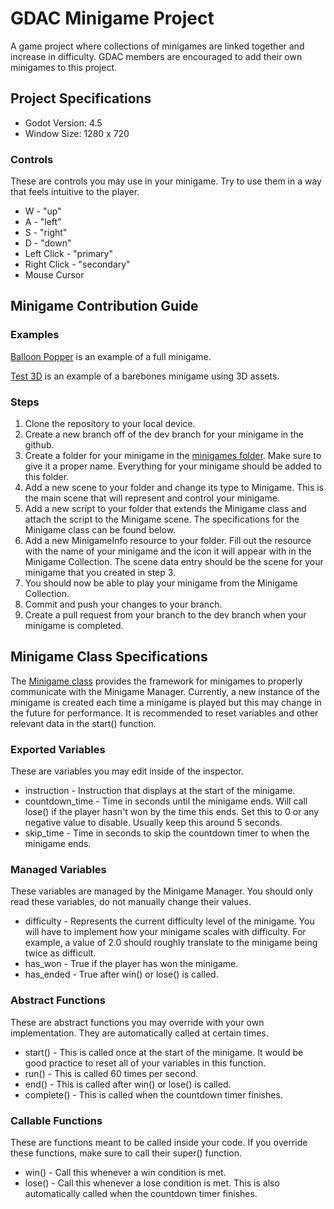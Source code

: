 # GDAC Minigame Project
A game project where collections of minigames are linked together and increase in difficulty. GDAC members are encouraged to add their own minigames to this project.

## Project Specifications
* Godot Version: 4.5
* Window Size: 1280 x 720

### Controls
These are controls you may use in your minigame. Try to use them in a way that feels intuitive to the player.
* W - "up"
* A - "left"
* S - "right"
* D - "down"
* Left Click - "primary"
* Right Click - "secondary"
* Mouse Cursor

## Minigame Contribution Guide
### Examples
[Balloon Popper](https://github.com/GDAC-at-Davis/GDAC-minigame-framework/tree/main/MinigameFramework/minigames/balloon_popper) is an example of a full minigame.

[Test 3D](https://github.com/GDAC-at-Davis/GDAC-minigame-framework/tree/main/MinigameFramework/minigames/test_3d) is an example of a barebones minigame using 3D assets.

### Steps
1. Clone the repository to your local device.
2. Create a new branch off of the dev branch for your minigame in the github.
3. Create a folder for your minigame in the [minigames folder](https://github.com/GDAC-at-Davis/GDAC-minigame-framework/blob/4c6ed3adcabfe8e865ec73166f50ec56712f8f0a/MinigameFramework/minigames/). Make sure to give it a proper name. Everything for your minigame should be added to this folder.
4. Add a new scene to your folder and change its type to Minigame. This is the main scene that will represent and control your minigame.
5. Add a new script to your folder that extends the Minigame class and attach the script to the Minigame scene. The specifications for the Minigame class can be found below.
6. Add a new MinigameInfo resource to your folder. Fill out the resource with the name of your minigame and the icon it will appear with in the Minigame Collection. The scene data entry should be the scene for your minigame that you created in step 3.
7. You should now be able to play your minigame from the Minigame Collection.
8. Commit and push your changes to your branch.
9. Create a pull request from your branch to the dev branch when your minigame is completed.

## Minigame Class Specifications
The [Minigame class](https://github.com/GDAC-at-Davis/GDAC-minigame-framework/blob/4c6ed3adcabfe8e865ec73166f50ec56712f8f0a/MinigameFramework/scripts/minigame.gd) provides the framework for minigames to properly communicate with the Minigame Manager. Currently, a new instance of the minigame is created each time a minigame is played but this may change in the future for performance. It is recommended to reset variables and other relevant data in the start() function.

### Exported Variables
These are variables you may edit inside of the inspector.
* instruction - Instruction that displays at the start of the minigame.
* countdown_time - Time in seconds until the minigame ends. Will call lose() if the player hasn't won by the time this ends. Set this to 0 or any negative value to disable. Usually keep this around 5 seconds.
* skip_time - Time in seconds to skip the countdown timer to when the minigame ends.

### Managed Variables
These variables are managed by the Minigame Manager. You should only read these variables, do not manually change their values.
* difficulty - Represents the current difficulty level of the minigame. You will have to implement how your minigame scales with difficulty. For example, a value of 2.0 should roughly translate to the minigame being twice as difficult.
* has_won - True if the player has won the minigame.
* has_ended - True after win() or lose() is called.

### Abstract Functions
These are abstract functions you may override with your own implementation. They are automatically called at certain times.
* start() - This is called once at the start of the minigame. It would be good practice to reset all of your variables in this function.
* run() - This is called 60 times per second.
* end() - This is called after win() or lose() is called.
* complete() - This is called when the countdown timer finishes.

### Callable Functions
These are functions meant to be called inside your code. If you override these functions, make sure to call their super() function.
* win() - Call this whenever a win condition is met.
* lose() - Call this whenever a lose condition is met. This is also automatically called when the countdown timer finishes.
